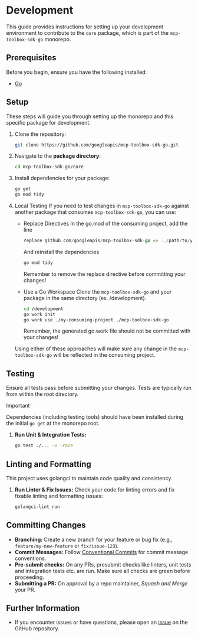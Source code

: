 # Development

This guide provides instructions for setting up your development environment to
contribute to the `core` package, which is part of the
`mcp-toolbox-sdk-go` monorepo.

## Prerequisites

Before you begin, ensure you have the following installed:

* [Go](https://go.dev/doc/install)

## Setup

These steps will guide you through setting up the monorepo and this specific package for development.

1. Clone the repository:

    ```bash
    git clone https://github.com/googleapis/mcp-toolbox-sdk-go.git
    ```

2. Navigate to the **package directory**:

    ```bash
    cd mcp-toolbox-sdk-go/core
    ```

3. Install dependencies for your package:

    ```bash
    go get
    go mod tidy
    ```

4. Local Testing
    If you need to test changes in `mcp-toolbox-sdk-go` against another package that consumes `mcp-toolbox-sdk-go`, you can use:

    * Replace Directives
        In the go.mod of the consuming project, add the line
        ```go
        replace github.com/googleapis/mcp-toolbox-sdk-go => ../path/to/your/local/mcp-toolbox-sdk-go
        ```
        And reinstall the dependencies
        ```bash
        go mod tidy
        ```

      Remember to remove the replace directive before committing your changes!

    * Use a Go Workspace
      Clone the `mcp-toolbox-sdk-go` and your package in the same directory
      (ex. /development).

        ```bash
        cd /development
        go work init
        go work use ./my-consuming-project ./mcp-toolbox-sdk-go
        ```

      Remember, the generated go.work file should not be committed with your changes!

    Using either of these approaches will make sure any change in the `mcp-toolbox-sdk-go` will be reflected in the consuming project.

## Testing

Ensure all tests pass before submitting your changes. Tests are typically run from within the root directory.

> [!IMPORTANT]
> Dependencies (including testing tools) should have been installed during the initial `go get` at the monorepo root.

1. **Run Unit & Integration Tests:**

    ```bash
    go test ./... -v -race
    ```

## Linting and Formatting

This project uses golangci to maintain code quality and consistency.

1. **Run Linter & Fix Issues:**
    Check your code for linting errors and fix fixable linting and formatting issues:

    ```bash
    golangci-lint run
    ```

## Committing Changes

* **Branching:** Create a new branch for your feature or bug fix (e.g., `feature/my-new-feature` or `fix/issue-123`).
* **Commit Messages:** Follow [Conventional Commits](https://www.conventionalcommits.org/en/v1.0.0/) for commit message conventions.
* **Pre-submit checks:** On any PRs, presubmit checks like linters, unit tests
  and integration tests etc. are run. Make sure all checks are green before
  proceeding.
* **Submitting a PR:** On approval by a repo maintainer, *Squash and Merge* your PR.

## Further Information

* If you encounter issues or have questions, please open an [issue](https://github.com/googleapis/mcp-toolbox-sdk-go/issues) on the GitHub repository.